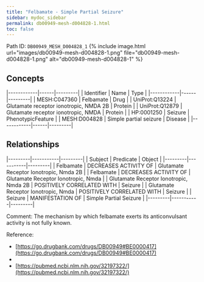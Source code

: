 ```yaml
---
title: "Felbamate - Simple Partial Seizure"
sidebar: mydoc_sidebar
permalink: db00949-mesh-d004828-1.html
toc: false 
---
```



Path ID: `DB00949_MESH_D004828_1`
{% include image.html url="images/db00949-mesh-d004828-1.png" file="db00949-mesh-d004828-1.png" alt="db00949-mesh-d004828-1" %}

## Concepts

|------------|------|---------|
| Identifier | Name | Type    |
|------------|------|---------|
| MESH:C047360 | Felbamate | Drug |
| UniProt:Q13224 | Glutamate receptor ionotropic, NMDA 2B | Protein |
| UniProt:Q12879 | Glutamate receptor ionotropic, NMDA | Protein |
| HP:0001250 | Seizure | PhenotypicFeature |
| MESH:D004828 | Simple partial seizure | Disease |
|------------|------|---------|

## Relationships

|---------|-----------|---------|
| Subject | Predicate | Object  |
|---------|-----------|---------|
| Felbamate | DECREASES ACTIVITY OF | Glutamate Receptor Ionotropic, Nmda 2B |
| Felbamate | DECREASES ACTIVITY OF | Glutamate Receptor Ionotropic, Nmda |
| Glutamate Receptor Ionotropic, Nmda 2B | POSITIVELY CORRELATED WITH | Seizure |
| Glutamate Receptor Ionotropic, Nmda | POSITIVELY CORRELATED WITH | Seizure |
| Seizure | MANIFESTATION OF | Simple Partial Seizure |
|---------|-----------|---------|

Comment: The mechanism by which felbamate exerts its anticonvulsant activity is not fully known.

Reference: 
  - [https://go.drugbank.com/drugs/DB00949#BE0000417](https://go.drugbank.com/drugs/DB00949#BE0000417)
  - 
  - [https://pubmed.ncbi.nlm.nih.gov/32197322/](https://pubmed.ncbi.nlm.nih.gov/32197322/)
